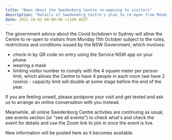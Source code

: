 ```yaml
---
title: "News about the Swedenborg Centre re-opening to visitors"
description: "Details of Swedenborg Centre's plan to re-open from Monday 11th October"
date: 2021-10-03 00:00:00 +1100 AEDT
---
```


The government advice about the Covid lockdown in Sydney will allow the Centre to re-open to visitors from Monday 11th October subject to the rules, restrictions and conditions issued by the NSW Government, which involves:
- check-in by QR code on entry using the Service NSW app on your phone
- wearing a mask
- limiting visitor number to comply with the 4 square meter per person limit, which allows the Centre to have 4 people in each room (we have 2 rooms) - capacity limit will double at some stage before the end of the year.

If you are feeling unwell, please postpone your visit and get tested and ask us to arrange an online conversation with you instead.

Meanwhile, all online Swedenborg Centre activites are continuing as usual, see events section (or "see all events") to check what's and check the event for details and use the Zoom link to join in once the event is live.

New information will be posted here as it becomes available.